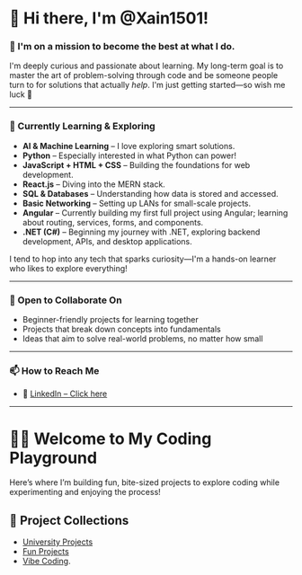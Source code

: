 # 👋 Hi there, I'm @Xain1501!

### 🎯 I'm on a mission to become the best at what I do.

I'm deeply curious and passionate about learning. My long-term goal is to master the art of problem-solving through code and be someone people turn to for solutions that actually *help*. I'm just getting started—so wish me luck 🤞

---

### 🌱 Currently Learning & Exploring

- **AI & Machine Learning** – I love exploring smart solutions.
- **Python** – Especially interested in what Python can power!
- **JavaScript + HTML + CSS** – Building the foundations for web development.
- **React.js** – Diving into the MERN stack.
- **SQL & Databases** – Understanding how data is stored and accessed.
- **Basic Networking** – Setting up LANs for small-scale projects.
- **Angular** – Currently building my first full project using Angular; learning about routing, services, forms, and components.
- **.NET (C#)** – Beginning my journey with .NET, exploring backend development, APIs, and desktop applications.

I tend to hop into any tech that sparks curiosity—I'm a hands-on learner who likes to explore everything!

---

### 🤝 Open to Collaborate On

- Beginner-friendly projects for learning together
- Projects that break down concepts into fundamentals
- Ideas that aim to solve real-world problems, no matter how small

---

### 📫 How to Reach Me

- 📍 [LinkedIn – Click here](linkedin.com/in/zain-saqib-365bb2236) 

---

# 👩‍💻 Welcome to My Coding Playground

Here’s where I’m building fun, bite-sized projects to explore coding while experimenting and enjoying the process!

## 📁 Project Collections

- [University Projects](https://github.com/Xain1501/University-Projects.git)
- [Fun Projects](https://github.com/Xain1501/Fun-Projects-For-Learning.git)
- [Vibe Coding](https://github.com/Xain1501/Vibe_Coding_Projects.git).
<!---
- [JavaScript Practice](https://github.com/yourusername/js-experiments)
- [Learning React](https://github.com/yourusername/react-practice-projects)

---

--->

